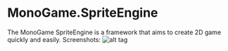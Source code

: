 # MonoGame.SpriteEngine
The MonoGame SpriteEngine is a framework that aims to create 2D game quickly and easily.
Screenshots:
![alt tag](https://i.imgur.com/zr8EXFy.jpg"")

